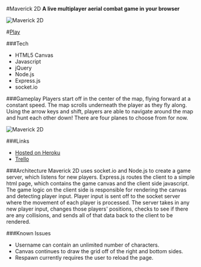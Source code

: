 #Maverick 2D
**A live multiplayer aerial combat game in your browser**

![Maverick 2D](http://i.imgur.com/61kHKrf.png)

#[Play](http://maverick-2d.herokuapp.com/)


###Tech
- HTML5 Canvas
- Javascript
- jQuery
- Node.js
- Express.js
- socket.io

###Gameplay
Players start off in the center of the map, flying forward at a constant speed.  The map scrolls underneath the player as they fly along.  Using the arrow keys and shift, players are able to navigate around the map and hunt each other down!  There are four planes to choose from for now.

![Maverick 2D](http://i.imgur.com/e5hO3QZ.png)

###Links
- [Hosted on Heroku](http://maverick-2d.herokuapp.com/)
- [Trello](https://trello.com/b/uxBp97AD/maverick-2d)


###Architecture
Maverick 2D uses socket.io and Node.js to create a game server, which listens for new players. Express.js routes the client to a simple html page, which contains the game canvas and the client side javascript.  The game logic on the client side is responsible for rendering the canvas and detecting player input.  Player input is sent off to the socket server where the movement of each player is processed.  The server takes in any new player input, changes those players' positions, checks to see if there are any collisions, and sends all of that data back to the client to be rendered.

###Known Issues
- Username can contain an unlimited number of characters.
- Canvas continues to draw the grid off of the right and bottom sides.
- Respawn currently requires the user to reload the page.

